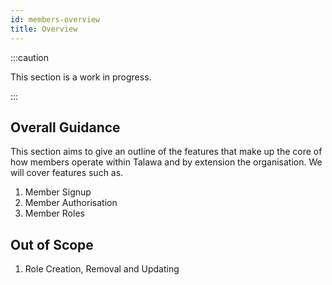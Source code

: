 ```yaml
---
id: members-overview
title: Overview
---
```


:::caution

This section is a work in progress.

:::

## Overall Guidance

This section aims to give an outline of the features that make up the core of how members operate within Talawa and by extension the organisation. We will cover features such as.

1. Member Signup
2. Member Authorisation
3. Member Roles

## Out of Scope

1. Role Creation, Removal and Updating
